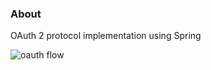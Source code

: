 ### About
OAuth 2 protocol implementation using Spring

![oauth flow](https://i.imgur.com/eAvSDPo.png)
